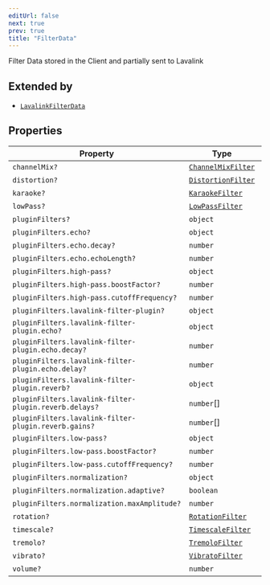 ```yaml
---
editUrl: false
next: true
prev: true
title: "FilterData"
---
```


Filter Data stored in the Client and partially sent to Lavalink

## Extended by

- [`LavalinkFilterData`](/api/interfaces/lavalinkfilterdata/)

## Properties

| Property | Type | Defined in |
| ------ | ------ | ------ |
| `channelMix?` | [`ChannelMixFilter`](/api/interfaces/channelmixfilter/) | [src/structures/Types/Filters.ts:164](https://github.com/appujet/lavalink-client/blob/4880e032861893b27e80b7c2d6c36639afbb3479/src/structures/Types/Filters.ts#L164) |
| `distortion?` | [`DistortionFilter`](/api/interfaces/distortionfilter/) | [src/structures/Types/Filters.ts:163](https://github.com/appujet/lavalink-client/blob/4880e032861893b27e80b7c2d6c36639afbb3479/src/structures/Types/Filters.ts#L163) |
| `karaoke?` | [`KaraokeFilter`](/api/interfaces/karaokefilter/) | [src/structures/Types/Filters.ts:158](https://github.com/appujet/lavalink-client/blob/4880e032861893b27e80b7c2d6c36639afbb3479/src/structures/Types/Filters.ts#L158) |
| `lowPass?` | [`LowPassFilter`](/api/interfaces/lowpassfilter/) | [src/structures/Types/Filters.ts:165](https://github.com/appujet/lavalink-client/blob/4880e032861893b27e80b7c2d6c36639afbb3479/src/structures/Types/Filters.ts#L165) |
| `pluginFilters?` | `object` | [src/structures/Types/Filters.ts:166](https://github.com/appujet/lavalink-client/blob/4880e032861893b27e80b7c2d6c36639afbb3479/src/structures/Types/Filters.ts#L166) |
| `pluginFilters.echo?` | `object` | [src/structures/Types/Filters.ts:189](https://github.com/appujet/lavalink-client/blob/4880e032861893b27e80b7c2d6c36639afbb3479/src/structures/Types/Filters.ts#L189) |
| `pluginFilters.echo.decay?` | `number` | [src/structures/Types/Filters.ts:191](https://github.com/appujet/lavalink-client/blob/4880e032861893b27e80b7c2d6c36639afbb3479/src/structures/Types/Filters.ts#L191) |
| `pluginFilters.echo.echoLength?` | `number` | [src/structures/Types/Filters.ts:190](https://github.com/appujet/lavalink-client/blob/4880e032861893b27e80b7c2d6c36639afbb3479/src/structures/Types/Filters.ts#L190) |
| `pluginFilters.high-pass?` | `object` | [src/structures/Types/Filters.ts:177](https://github.com/appujet/lavalink-client/blob/4880e032861893b27e80b7c2d6c36639afbb3479/src/structures/Types/Filters.ts#L177) |
| `pluginFilters.high-pass.boostFactor?` | `number` | [src/structures/Types/Filters.ts:179](https://github.com/appujet/lavalink-client/blob/4880e032861893b27e80b7c2d6c36639afbb3479/src/structures/Types/Filters.ts#L179) |
| `pluginFilters.high-pass.cutoffFrequency?` | `number` | [src/structures/Types/Filters.ts:178](https://github.com/appujet/lavalink-client/blob/4880e032861893b27e80b7c2d6c36639afbb3479/src/structures/Types/Filters.ts#L178) |
| `pluginFilters.lavalink-filter-plugin?` | `object` | [src/structures/Types/Filters.ts:167](https://github.com/appujet/lavalink-client/blob/4880e032861893b27e80b7c2d6c36639afbb3479/src/structures/Types/Filters.ts#L167) |
| `pluginFilters.lavalink-filter-plugin.echo?` | `object` | [src/structures/Types/Filters.ts:168](https://github.com/appujet/lavalink-client/blob/4880e032861893b27e80b7c2d6c36639afbb3479/src/structures/Types/Filters.ts#L168) |
| `pluginFilters.lavalink-filter-plugin.echo.decay?` | `number` | [src/structures/Types/Filters.ts:170](https://github.com/appujet/lavalink-client/blob/4880e032861893b27e80b7c2d6c36639afbb3479/src/structures/Types/Filters.ts#L170) |
| `pluginFilters.lavalink-filter-plugin.echo.delay?` | `number` | [src/structures/Types/Filters.ts:169](https://github.com/appujet/lavalink-client/blob/4880e032861893b27e80b7c2d6c36639afbb3479/src/structures/Types/Filters.ts#L169) |
| `pluginFilters.lavalink-filter-plugin.reverb?` | `object` | [src/structures/Types/Filters.ts:172](https://github.com/appujet/lavalink-client/blob/4880e032861893b27e80b7c2d6c36639afbb3479/src/structures/Types/Filters.ts#L172) |
| `pluginFilters.lavalink-filter-plugin.reverb.delays?` | `number`[] | [src/structures/Types/Filters.ts:173](https://github.com/appujet/lavalink-client/blob/4880e032861893b27e80b7c2d6c36639afbb3479/src/structures/Types/Filters.ts#L173) |
| `pluginFilters.lavalink-filter-plugin.reverb.gains?` | `number`[] | [src/structures/Types/Filters.ts:174](https://github.com/appujet/lavalink-client/blob/4880e032861893b27e80b7c2d6c36639afbb3479/src/structures/Types/Filters.ts#L174) |
| `pluginFilters.low-pass?` | `object` | [src/structures/Types/Filters.ts:181](https://github.com/appujet/lavalink-client/blob/4880e032861893b27e80b7c2d6c36639afbb3479/src/structures/Types/Filters.ts#L181) |
| `pluginFilters.low-pass.boostFactor?` | `number` | [src/structures/Types/Filters.ts:183](https://github.com/appujet/lavalink-client/blob/4880e032861893b27e80b7c2d6c36639afbb3479/src/structures/Types/Filters.ts#L183) |
| `pluginFilters.low-pass.cutoffFrequency?` | `number` | [src/structures/Types/Filters.ts:182](https://github.com/appujet/lavalink-client/blob/4880e032861893b27e80b7c2d6c36639afbb3479/src/structures/Types/Filters.ts#L182) |
| `pluginFilters.normalization?` | `object` | [src/structures/Types/Filters.ts:185](https://github.com/appujet/lavalink-client/blob/4880e032861893b27e80b7c2d6c36639afbb3479/src/structures/Types/Filters.ts#L185) |
| `pluginFilters.normalization.adaptive?` | `boolean` | [src/structures/Types/Filters.ts:187](https://github.com/appujet/lavalink-client/blob/4880e032861893b27e80b7c2d6c36639afbb3479/src/structures/Types/Filters.ts#L187) |
| `pluginFilters.normalization.maxAmplitude?` | `number` | [src/structures/Types/Filters.ts:186](https://github.com/appujet/lavalink-client/blob/4880e032861893b27e80b7c2d6c36639afbb3479/src/structures/Types/Filters.ts#L186) |
| `rotation?` | [`RotationFilter`](/api/interfaces/rotationfilter/) | [src/structures/Types/Filters.ts:162](https://github.com/appujet/lavalink-client/blob/4880e032861893b27e80b7c2d6c36639afbb3479/src/structures/Types/Filters.ts#L162) |
| `timescale?` | [`TimescaleFilter`](/api/interfaces/timescalefilter/) | [src/structures/Types/Filters.ts:159](https://github.com/appujet/lavalink-client/blob/4880e032861893b27e80b7c2d6c36639afbb3479/src/structures/Types/Filters.ts#L159) |
| `tremolo?` | [`TremoloFilter`](/api/interfaces/tremolofilter/) | [src/structures/Types/Filters.ts:160](https://github.com/appujet/lavalink-client/blob/4880e032861893b27e80b7c2d6c36639afbb3479/src/structures/Types/Filters.ts#L160) |
| `vibrato?` | [`VibratoFilter`](/api/interfaces/vibratofilter/) | [src/structures/Types/Filters.ts:161](https://github.com/appujet/lavalink-client/blob/4880e032861893b27e80b7c2d6c36639afbb3479/src/structures/Types/Filters.ts#L161) |
| `volume?` | `number` | [src/structures/Types/Filters.ts:157](https://github.com/appujet/lavalink-client/blob/4880e032861893b27e80b7c2d6c36639afbb3479/src/structures/Types/Filters.ts#L157) |
